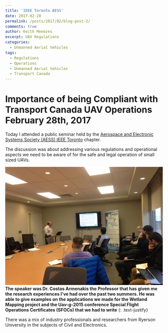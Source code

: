 ```yaml
---
title: 'IEEE Toronto AESS'
date: 2017-02-28
permalink: /posts/2017/02/blog-post-2/
comments: true
author: Keith Menezes
excerpt: UAV Regulations
categories:
  - Unmanned Aerial Vehicles
tags:
  - Regulations
  - Operations
  - Unmanned Aerial Vehicles
  - Transport Canada
---
```


# Importance of being Compliant with Transport Canada UAV Operations February 28th, 2017

Today I attended a public seminar held by the [Aerospace and Electronic Systems Society (AESS) IEEE Toronto](http://ieee-aess.org/) chapter.

The discussion was about addressing various regulations and operational aspects we need to be aware of for the safe and legal operation of small sized UAVs.

![](/assets/images/ieee.aess.jpg "Transport Canada UAV Operations")
**The speaker was Dr. Costas Armenakis the Professor that has given me the research experiences I've had over the past two summers. He was able to give examples on the applications we made for the Wetland Mapping project and the Uav-g-2015 conference Special Flight Operations Certificates (SFOCs) that we had to write**
{: .text-justify}

There was a mix of industry professionals and researchers from Ryerson University in the subjects of Civil and Electronics.

<div id="fb-root"></div>
<script>(function(d, s, id) {
  var js, fjs = d.getElementsByTagName(s)[0];
  if (d.getElementById(id)) return;
  js = d.createElement(s); js.id = id;
  js.src = "//connect.facebook.net/en_US/sdk.js#xfbml=1&version=v2.8";
  fjs.parentNode.insertBefore(js, fjs);
}(document, 'script', 'facebook-jssdk'));</script>

<div class="fb-like" data-href="http://keithmenezes.ca/posts/2017/03/blog-post-3/" data-layout="standard" data-action="like" data-size="large" data-show-faces="true" data-share="false"></div>

<div class="fb-send" data-href="http://keithmenezes.ca/posts/2017/03/blog-post-3/"></div>
